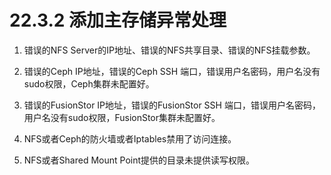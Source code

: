 # 22.3.2 添加主存储异常处理

1. 错误的NFS Server的IP地址、错误的NFS共享目录、错误的NFS挂载参数。

2. 错误的Ceph IP地址，错误的Ceph SSH 端口，错误用户名密码，用户名没有sudo权限，Ceph集群未配置好。

3. 错误的FusionStor IP地址，错误的FusionStor SSH 端口，错误用户名密码，用户名没有sudo权限，FusionStor集群未配置好。

4. NFS或者Ceph的防火墙或者Iptables禁用了访问连接。

5. NFS或者Shared Mount Point提供的目录未提供读写权限。

